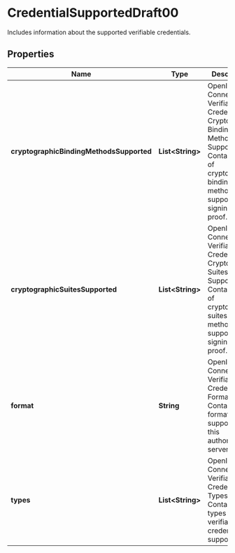 

# CredentialSupportedDraft00

Includes information about the supported verifiable credentials.

## Properties

| Name | Type | Description | Notes |
|------------ | ------------- | ------------- | -------------|
|**cryptographicBindingMethodsSupported** | **List&lt;String&gt;** | OpenID Connect Verifiable Credentials Cryptographic Binding Methods Supported  Contains a list of cryptographic binding methods supported for signing the proof. |  [optional] |
|**cryptographicSuitesSupported** | **List&lt;String&gt;** | OpenID Connect Verifiable Credentials Cryptographic Suites Supported  Contains a list of cryptographic suites methods supported for signing the proof. |  [optional] |
|**format** | **String** | OpenID Connect Verifiable Credentials Format  Contains the format that is supported by this authorization server. |  [optional] |
|**types** | **List&lt;String&gt;** | OpenID Connect Verifiable Credentials Types  Contains the types of verifiable credentials supported. |  [optional] |



